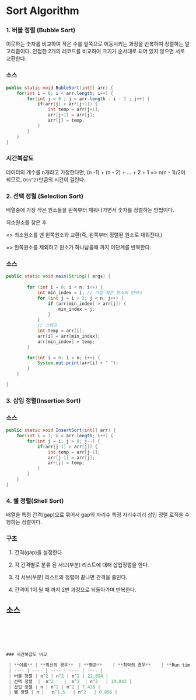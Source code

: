 # Sort Algorithm

### 1. 버블 정렬 (Bubble Sort) 
 이웃하는 숫자를 비교하여 작은 수를 앞쪽으로 이동시키는 과정을 반복하여 정렬하는 알고리즘이다.
 인접한 2개의 레코드를 비교하여 크기가 순서대로 되어 있지 않으면 서로 교환한다.

### 소스
```java
public static void BubleSort(int[] arr) {
    for(int i = 0; i < arr.length; i++) {
        for(int j = 0 ; j < arr.length - i - 1 ; j++) {
            if(arr[j] > arr[j+1]) {
                int temp = arr[j+1];
                arr[j+1] = arr[j];
                arr[j] = temp;
            }
        }
    }
}
```

### 시간복잡도
데이터의 개수를 n개라고 가정한다면, (n -1) + (n - 2) + ... + 2 + 1 => n(n - 1)/2이 되므로, `O(n^2)`만큼의 시간이 걸린다.


### 2. 선택 정렬 (Selection Sort)
  배열중에 가장 작은 원소들을 왼쪽부터 채워나가면서 숫자를 정렬하는 방법이다.
  
최소원소를 찾은 후 

=> 최소원소를 맨 왼쪽원소와 교환(즉, 왼쪽부터 정렬된 원소로 채워진다.)

=> 왼쪽원소를 제외하고 원소가 하나남을때 까지 이단계를 반복한다.

### 소스
```java
public static void main(String[] args) {
     
        for (int i = 0; i < n; i++) {
            int min_index = i; // 가장 작은 원소의 인덱스 
            for (int j = i + 1; j < n; j++) {
                if (arr[min_index] > arr[j]) {
                    min_index = j;
                }
            }
            // 스와프
            int temp = arr[i];
            arr[i] = arr[min_index];
            arr[min_index] = temp;
        }

        for(int i = 0; i < n; i++) {
            System.out.print(arr[i] + " ");
        }
    }

}
```

### 3. 삽입 정렬(Insertion Sort)

### 소스
```java
public static void InsertSort(int[] arr) {
    for(int i = 1; i < arr.length; i++) {
        for(int j = i; j > 0; j--) {
            if(arr[j-1] > arr[j]) {
                int temp = arr[j-1];
                arr[j-1] = arr[j];
                arr[j] = temp;
            }
        }
    }
}
```




### 4. 쉘 정렬(Shell Sort)
  배열을 특정 간격(gap)으로 묶어서 gap의 자리수 특정 자리수끼리 삽입 정렬 로직을 수행하는 정렬이다. 
  
### 구조
1. 간격(gap)을 설정한다.

2. 각 간격별로 분류 된 서브(부분) 리스트에 대해 삽입정렬을 한다.

3. 각 서브(부분) 리스트의 정렬이 끝나면 간격을 줄인다.

4. 간격이 1이 될 때 까지 2번 과정으로 되돌아가며 반복한다.

## 소스
```java






### 시간복잡도 비교

 | **이름** | **최선의 경우**	| **평균**	| **최악의 경우**	| **Run time** | 
 | ---- | ---- | ---- | ---- | ---- |
 | 버블 정렬 | n^2 | n^2 | n^2 | 22.894 |
 | 선택 정렬  |  n^2 	|  n^2	| n^2	| 10.842 |
 | 삽입 정렬 | n | n^2 | n^2 | 7.438 | 
 | 쉘 정렬 | n |	n^1.5	| n^2	| 0.056 |
  

 
